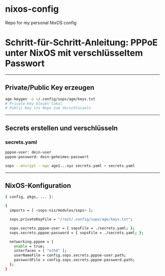 # nixos-config
Repo for my personal NixOS config

# Schritt-für-Schritt-Anleitung: PPPoE unter NixOS mit verschlüsseltem Passwort

---

## Private/Public Key erzeugen
```bash
age-keygen -o ~/.config/sops/age/keys.txt
# Private Key bleibt lokal
# Public Key ins Repo zum Verschlüsseln
```


---

## Secrets erstellen und verschlüsseln

### secrets.yaml
```bash
pppoe-user: dein-user
pppoe-password: dein-geheimes-passwort
```

```bash
sops --encrypt --age age1...xyz secrets.yaml > secrets.yaml
```

---

## NixOS-Konfiguration

```bash
{ config, pkgs, ... }:

{
  imports = [ <sops-nix/modules/sops> ];

  sops.privateKeyFile = "/root/.config/sops/age/keys.txt";

  sops.secrets.pppoe-user = { sopsFile = ./secrets.yaml; };
  sops.secrets.pppoe-password = { sopsFile = ./secrets.yaml; };

  networking.pppoe = {
    enable = true;
    interfaces = [ "eth0" ];
    userNameFile = config.sops.secrets.pppoe-user.path;
    passwordFile = config.sops.secrets.pppoe-password.path;
  };
}
```
